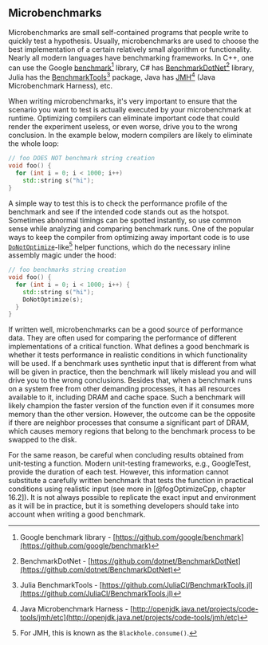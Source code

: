 

## Microbenchmarks

Microbenchmarks are small self-contained programs that people write to quickly test a hypothesis. Usually, microbenchmarks are used to choose the best implementation of a certain relatively small algorithm or functionality. Nearly all modern languages have benchmarking frameworks. In C++, one can use the Google [benchmark](https://github.com/google/benchmark)[^3] library, C# has [BenchmarkDotNet](https://github.com/dotnet/BenchmarkDotNet)[^4] library, Julia has the [BenchmarkTools](https://github.com/JuliaCI/BenchmarkTools.jl)[^5] package, Java has [JMH](http://openjdk.java.net/projects/code-tools/jmh/etc)[^6] (Java Microbenchmark Harness), etc.

When writing microbenchmarks, it's very important to ensure that the scenario you want to test is actually executed by your microbenchmark at runtime. Optimizing compilers can eliminate important code that could render the experiment useless, or even worse, drive you to the wrong conclusion. In the example below, modern compilers are likely to eliminate the whole loop:

```cpp
// foo DOES NOT benchmark string creation
void foo() {
  for (int i = 0; i < 1000; i++)
    std::string s("hi");
}
```

A simple way to test this is to check the performance profile of the benchmark and see if the intended code stands out as the hotspot. Sometimes abnormal timings can be spotted instantly, so use common sense while analyzing and comparing benchmark runs. One of the popular ways to keep the compiler from optimizing away important code is to use [`DoNotOptimize`](https://github.com/google/benchmark/blob/c078337494086f9372a46b4ed31a3ae7b3f1a6a2/include/benchmark/benchmark.h#L307)-like[^7] helper functions, which do the necessary inline assembly magic under the hood:

```cpp
// foo benchmarks string creation
void foo() {
  for (int i = 0; i < 1000; i++) {
    std::string s("hi");
    DoNotOptimize(s);
  }
}
```

If written well, microbenchmarks can be a good source of performance data. They are often used for comparing the performance of different implementations of a critical function. What defines a good benchmark is whether it tests performance in realistic conditions in which functionality will be used. If a benchmark uses synthetic input that is different from what will be given in practice, then the benchmark will likely mislead you and will drive you to the wrong conclusions. Besides that, when a benchmark runs on a system free from other demanding processes, it has all resources available to it, including DRAM and cache space. Such a benchmark will likely champion the faster version of the function even if it consumes more memory than the other version. However, the outcome can be the opposite if there are neighbor processes that consume a significant part of DRAM, which causes memory regions that belong to the benchmark process to be swapped to the disk. 

For the same reason, be careful when concluding results obtained from unit-testing a function. Modern unit-testing frameworks, e.g., GoogleTest, provide the duration of each test. However, this information cannot substitute a carefully written benchmark that tests the function in practical conditions using realistic input (see more in [@fogOptimizeCpp, chapter 16.2]). It is not always possible to replicate the exact input and environment as it will be in practice, but it is something developers should take into account when writing a good benchmark.

[^3]: Google benchmark library - [https://github.com/google/benchmark](https://github.com/google/benchmark)
[^4]: BenchmarkDotNet - [https://github.com/dotnet/BenchmarkDotNet](https://github.com/dotnet/BenchmarkDotNet)
[^5]: Julia BenchmarkTools - [https://github.com/JuliaCI/BenchmarkTools.jl](https://github.com/JuliaCI/BenchmarkTools.jl)
[^6]: Java Microbenchmark Harness - [http://openjdk.java.net/projects/code-tools/jmh/etc](http://openjdk.java.net/projects/code-tools/jmh/etc)
[^7]: For JMH, this is known as the `Blackhole.consume()`.